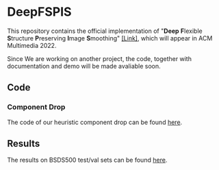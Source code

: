 # DeepFSPIS
This repository contains the official implementation of "**Deep** **F**lexible **S**tructure **P**reserving **I**mage **S**moothing" [\[Link\]](https://papers.mingjia.li/DeepFSPIS.pdf), which will appear in ACM Multimedia 2022.

Since We are working on another project, the code, together with documentation and demo will be made avaliable soon. 

## Code

### Component Drop

The code of our heuristic component drop can be found [here](https://github.com/lime-j/component_drop).

## Results

The results on BSDS500 test/val sets can be found [here](https://checkpoints.mingjia.li/bsds_val_test.zip).


